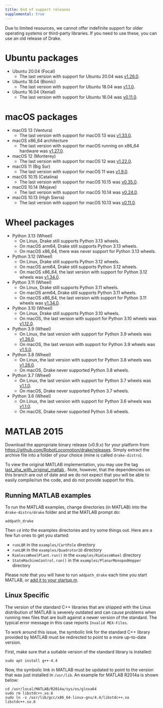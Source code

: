 ```yaml
---
title: End of support releases
supplemental: true
---
```


Due to limited resources, we cannot offer indefinite support
for older operating systems or third-party libraries.
If you need to use these, you can use an old release of Drake.

# Ubuntu packages

* Ubuntu 20.04 (Focal)
  * The last version with support for Ubuntu 20.04 was
    [v1.26.0](https://github.com/RobotLocomotion/drake/releases/tag/v1.26.0).
* Ubuntu 18.04 (Bionic)
  * The last version with support for Ubuntu 18.04 was
    [v1.1.0](https://github.com/RobotLocomotion/drake/releases/tag/v1.1.0).
* Ubuntu 16.04 (Xenial)
  * The last version with support for Ubuntu 16.04 was
    [v0.11.0](https://github.com/RobotLocomotion/drake/releases/tag/v0.11.0).

# macOS packages

* macOS 13 (Ventura)
  * The last version with support for macOS 13 was
    [v1.33.0](https://github.com/RobotLocomotion/drake/releases/tag/v1.33.0).
* macOS x86_64 architecture
  * The last version with support for macOS running on x86_64 hardware was
    [v1.27.0](https://github.com/RobotLocomotion/drake/releases/tag/v1.27.0).
* macOS 12 (Monterey)
  * The last version with support for macOS 12 was
    [v1.22.0](https://github.com/RobotLocomotion/drake/releases/tag/v1.22.0).
* macOS 11 (Big Sur)
  * The last version with support for macOS 11 was
    [v1.9.0](https://github.com/RobotLocomotion/drake/releases/tag/v1.9.0).
* macOS 10.15 (Catalina)
  * The last version with support for macOS 10.15 was
    [v0.35.0](https://github.com/RobotLocomotion/drake/releases/tag/v0.35.0).
* macOS 10.14 (Mojave)
  * The last version with support for macOS 10.14 was
    [v0.24.0](https://github.com/RobotLocomotion/drake/releases/tag/v0.24.0).
* macOS 10.13 (High Sierra)
  * The last version with support for macOS 10.13 was
    [v0.11.0](https://github.com/RobotLocomotion/drake/releases/tag/v0.11.0).

# Wheel packages

* Python 3.13 (Wheel)
  * On Linux, Drake still supports Python 3.13 wheels.
  * On macOS arm64, Drake still supports Python 3.13 wheels.
  * On macOS x86_64, there was never support for Python 3.13 wheels.
* Python 3.12 (Wheel)
  * On Linux, Drake still supports Python 3.12 wheels.
  * On macOS arm64, Drake still supports Python 3.12 wheels.
  * On macOS x86_64, the last version with support for Python 3.12 wheels was
    [v1.34.0](https://github.com/RobotLocomotion/drake/releases/tag/v1.34.0).
* Python 3.11 (Wheel)
  * On Linux, Drake still supports Python 3.11 wheels.
  * On macOS arm64, Drake still supports Python 3.11 wheels.
  * On macOS x86_64, the last version with support for Python 3.11 wheels was
    [v1.34.0](https://github.com/RobotLocomotion/drake/releases/tag/v1.34.0).
* Python 3.10 (Wheel)
  * On Linux, Drake still supports Python 3.10 wheels.
  * On macOS, the last version with support for Python 3.10 wheels was
    [v1.12.0](https://github.com/RobotLocomotion/drake/releases/tag/v1.12.0).
* Python 3.9 (Wheel)
  * On Linux, the last version with support for Python 3.9 wheels was
    [v1.26.0](https://github.com/RobotLocomotion/drake/releases/tag/v1.26.0).
  * On macOS, the last version with support for Python 3.9 wheels was
    [v1.5.0](https://github.com/RobotLocomotion/drake/releases/tag/v1.5.0).
* Python 3.8 (Wheel)
  * On Linux, the last version with support for Python 3.8 wheels was
    [v1.26.0](https://github.com/RobotLocomotion/drake/releases/tag/v1.26.0).
  * On macOS, Drake never supported Python 3.8 wheels.
* Python 3.7 (Wheel)
  * On Linux, the last version with support for Python 3.7 wheels was
    [v1.1.0](https://github.com/RobotLocomotion/drake/releases/tag/v1.1.0).
  * On macOS, Drake never supported Python 3.7 wheels.
* Python 3.6 (Wheel)
  * On Linux, the last version with support for Python 3.6 wheels was
    [v1.1.0](https://github.com/RobotLocomotion/drake/releases/tag/v1.1.0).
  * On macOS, Drake never supported Python 3.6 wheels.

# MATLAB 2015

Download the appropriate binary release (v0.9.x) for your platform from
<https://github.com/RobotLocomotion/drake/releases>.
Simply extract the archive file into a folder of your choice (mine is called ``drake-distro``).

To view the original MATLAB implementation, you may use the tag
[last_sha_with_original_matlab ](https://github.com/RobotLocomotion/drake/tree/last_sha_with_original_matlab).
Note, however, that the dependencies on this branch are out of date and we do
not expect that you will be able to easily compile/run the code, and do not
provide support for this.

## Running MATLAB examples

To run the MATLAB examples, change directories (in MATLAB) into the ``drake-distro/drake`` folder and at the MATLAB prompt do:

```
addpath_drake
```

Then ``cd`` into the examples directories and try some things out.  Here are a few fun ones to get you started:

* ``runLQR`` in the ``examples/CartPole`` directory
* ``runLQR`` in the ``examples/Quadrotor2D`` directory
* ``RimlessWheelPlant.run()`` in the ``examples/RimlessWheel`` directory
* ``StateMachineControl.run()`` in the ``examples/PlanarMonopodHopper`` directory

Please note that you will have to run `addpath_drake` each time you start MATLAB, or [add it to your startup.m](http://www.mathworks.com/help/matlab/ref/startup.html).

## Linux Specific

The version of the standard C++ libraries that are shipped with the Linux distribution of MATLAB is severely outdated and can cause problems when running mex files that are built against a newer version of the standard.  The typical error message in this case reports `Invalid MEX-Files`.

To work around this issue, the symbolic link for the standard C++ library provided by MATLAB must be redirected to point to a more up-to-date version.

First, make sure that a suitable version of the standard library is installed:

```
sudo apt install g++-4.4
```

Now, the symbolic link in MATLAB must be updated to point to the version that was just installed in `/usr/lib`.  An example for MATLAB R2014a is shown below:

```
cd /usr/local/MATLAB/R2014a/sys/os/glnxa64
sudo rm libstdc++.so.6
sudo ln -s /usr/lib/gcc/x86_64-linux-gnu/4.4/libstdc++.so libstdc++.so.6
```
